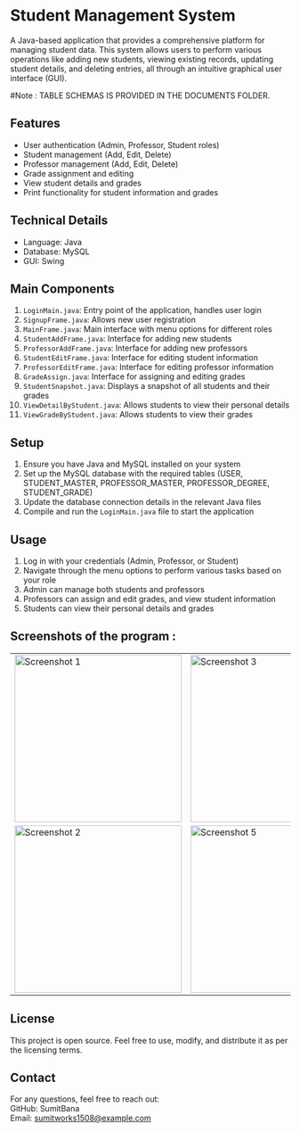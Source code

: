 # Student Management System

A Java-based application that provides a comprehensive platform for managing student data. This system allows users to perform various operations like adding new students, viewing existing records, updating student details, and deleting entries, all through an intuitive graphical user interface (GUI).

#Note : TABLE SCHEMAS IS PROVIDED IN THE DOCUMENTS FOLDER.

## Features

- User authentication (Admin, Professor, Student roles)
- Student management (Add, Edit, Delete)
- Professor management (Add, Edit, Delete)
- Grade assignment and editing
- View student details and grades
- Print functionality for student information and grades

## Technical Details

- Language: Java
- Database: MySQL
- GUI: Swing

## Main Components

1. `LoginMain.java`: Entry point of the application, handles user login
2. `SignupFrame.java`: Allows new user registration
3. `MainFrame.java`: Main interface with menu options for different roles
4. `StudentAddFrame.java`: Interface for adding new students
5. `ProfessorAddFrame.java`: Interface for adding new professors
6. `StudentEditFrame.java`: Interface for editing student information
7. `ProfessorEditFrame.java`: Interface for editing professor information
8. `GradeAssign.java`: Interface for assigning and editing grades
9. `StudentSnapshot.java`: Displays a snapshot of all students and their grades
10. `ViewDetailByStudent.java`: Allows students to view their personal details
11. `ViewGradeByStudent.java`: Allows students to view their grades

## Setup

1. Ensure you have Java and MySQL installed on your system
2. Set up the MySQL database with the required tables (USER, STUDENT_MASTER, PROFESSOR_MASTER, PROFESSOR_DEGREE, STUDENT_GRADE)
3. Update the database connection details in the relevant Java files
4. Compile and run the `LoginMain.java` file to start the application

## Usage

1. Log in with your credentials (Admin, Professor, or Student)
2. Navigate through the menu options to perform various tasks based on your role
3. Admin can manage both students and professors
4. Professors can assign and edit grades, and view student information
5. Students can view their personal details and grades

## Screenshots of the program :
<table>
  <tr>
    <td><img src="https://github.com/user-attachments/assets/2c2dc2f2-cb5a-4842-ad11-8c9cdebdec21" alt="Screenshot 1" width="300"></td>
    <td><img src="https://github.com/user-attachments/assets/42135a66-c429-4a40-9a3a-e3f292074d2c" alt="Screenshot 3" width="300"></td>
    <td><img src="https://github.com/user-attachments/assets/9faf2eb6-6ede-4130-9f92-87a3c0c1a101" alt="Screenshot 4" width="300"></td>
  </tr>
  <tr>
    <td><img src="https://github.com/user-attachments/assets/47cd6a30-af09-445f-885a-a1e85b049d04" alt="Screenshot 2" width="300"></td>
    <td><img src="https://github.com/user-attachments/assets/28d7d8a4-79ae-4a48-86d6-abd881de7fb8" alt="Screenshot 5" width="300"></td>
    <td><img src="https://github.com/user-attachments/assets/df28b6c9-b61b-4814-b547-828515fa68aa" alt="Screenshot 6" width="300"></td>
  </tr>
</table>


## License

This project is open source. Feel free to use, modify, and distribute it as per the licensing terms.

## Contact
For any questions, feel free to reach out: <br>
GitHub: SumitBana <br>
Email: sumitworks1508@example.com
